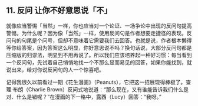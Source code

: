 ## 11. 反问 让你不好意思说「不」

就像应当警惕「当然」一样，你也应当对一个论证、一场争论中出现的反问句提高警惕。为什么呢？因为像「当然」一样，使用反问句是作者想要走捷径的表现。反问句的句尾是个问号，但却不意味着它需要我们去回答。也就是说，作者根本懒得等你给答案，因为答案这么明显，你好意思说不吗？换句话说，大部分反问句都是压缩版的归谬法，明显到不用再说了。所以我们应该培养起一种好习惯：每当看到一个反问句，先试着自己悄悄地找一个不那么显而易见的回答，如果你能找到，就说出来，给对你说反问句的人一个惊喜吧。

记得我很久以前看过一期《花生漫画》（Peanuts），它把这一招展现得棒极了。查理·布朗（Charlie Brown）反问式地说道：“那么现在，又有谁能告诉我们什么是对、什么是错呢？”在漫画的下一格中，露西（Lucy）回答：“我呀。”




